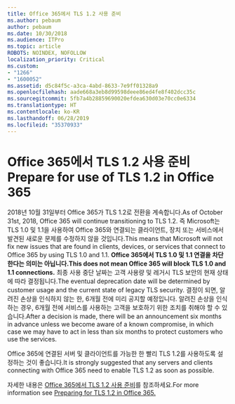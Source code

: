 ```yaml
---
title: Office 365에서 TLS 1.2 사용 준비
ms.author: pebaum
author: pebaum
ms.date: 10/30/2018
ms.audience: ITPro
ms.topic: article
ROBOTS: NOINDEX, NOFOLLOW
localization_priority: Critical
ms.custom:
- "1266"
- "1600052"
ms.assetid: d5c84f5c-a3ca-4abd-8633-7e9ff01328a9
ms.openlocfilehash: aade668a3eb8d99598deee86ed4fe8f402dcc35c
ms.sourcegitcommit: 5fb7a4b28859690020efdea630d03e70cc0e6334
ms.translationtype: HT
ms.contentlocale: ko-KR
ms.lasthandoff: 06/28/2019
ms.locfileid: "35370933"
---
```

# <a name="prepare-for-use-of-tls-12-in-office-365"></a><span data-ttu-id="45d71-102">Office 365에서 TLS 1.2 사용 준비</span><span class="sxs-lookup"><span data-stu-id="45d71-102">Prepare for use of TLS 1.2 in Office 365</span></span>

<span data-ttu-id="45d71-103">2018년 10월 31일부터 Office 365가 TLS 1.2로 전환을 계속합니다.</span><span class="sxs-lookup"><span data-stu-id="45d71-103">As of October 31st, 2018, Office 365 will continue transitioning to TLS 1.2.</span></span> <span data-ttu-id="45d71-104">즉 Microsoft는 TLS 1.0 및 1.1을 사용하여 Office 365와 연결되는 클라이언트, 장치 또는 서비스에서 발견된 새로운 문제를 수정하지 않을 것입니다.</span><span class="sxs-lookup"><span data-stu-id="45d71-104">This means that Microsoft will not fix new issues that are found in clients, devices, or services that connect to Office 365 by using TLS 1.0 and 1.1.</span></span> <span data-ttu-id="45d71-105">**Office 365에서 TLS 1.0 및 1.1 연결을 차단한다는 의미는 아닙니다.**</span><span class="sxs-lookup"><span data-stu-id="45d71-105">**This does not mean Office 365 will block TLS 1.0 and 1.1 connections.**</span></span> <span data-ttu-id="45d71-106">최종 사용 중단 날짜는 고객 사용량 및 레거시 TLS 보안의 현재 상태에 따라 결정됩니다.</span><span class="sxs-lookup"><span data-stu-id="45d71-106">The eventual deprecation date will be determined by customer usage and the current state of legacy TLS security.</span></span> <span data-ttu-id="45d71-107">결정이 되면, 알려진 손상을 인식하지 않는 한, 6개월 전에 미리 공지할 예정입니다. 알려진 손상을 인식하는 경우, 6개월 전에 서비스를 사용하는 고객을 보호하기 위한 조치를 취해야 할 수 있습니다.</span><span class="sxs-lookup"><span data-stu-id="45d71-107">After a decision is made, there will be an announcement six months in advance unless we become aware of a known compromise, in which case we may have to act in less than six months to protect customers who use the services.</span></span>
  
<span data-ttu-id="45d71-108">Office 365에 연결된 서버 및 클라이언트를 가능한 한 빨리 TLS 1.2를 사용하도록 설정하는 것이 좋습니다.</span><span class="sxs-lookup"><span data-stu-id="45d71-108">It is strongly suggested that any servers and clients connecting with Office 365 need to enable TLS 1.2 as soon as possible.</span></span>
  
<span data-ttu-id="45d71-109">자세한 내용은 [Office 365에서 TLS 1.2 사용 준비](https://support.microsoft.com/help/4057306/preparing-for-tls-1-2-in-office-365)를 참조하세요.</span><span class="sxs-lookup"><span data-stu-id="45d71-109">For more information see [Preparing for TLS 1.2 in Office 365.](https://support.microsoft.com/help/4057306/preparing-for-tls-1-2-in-office-365)</span></span>
  